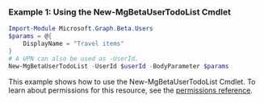 ### Example 1: Using the New-MgBetaUserTodoList Cmdlet
```powershell
Import-Module Microsoft.Graph.Beta.Users
$params = @{
	DisplayName = "Travel items"
}
# A UPN can also be used as -UserId.
New-MgBetaUserTodoList -UserId $userId -BodyParameter $params
```
This example shows how to use the New-MgBetaUserTodoList Cmdlet.
To learn about permissions for this resource, see the [permissions reference](/graph/permissions-reference).
